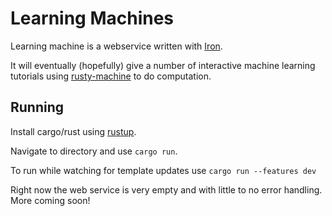 # Learning Machines

Learning machine is a webservice written with [Iron](https://github.com/iron/iron).

It will eventually (hopefully) give a number of interactive machine learning tutorials
using [rusty-machine](https://github.com/AtheMathmo/rusty-machine) to do computation.

## Running

Install cargo/rust using [rustup](https://github.com/rust-lang-nursery/rustup.rs#installation).

Navigate to directory and use `cargo run`.

To run while watching for template updates use `cargo run --features dev`

Right now the web service is very empty and with little to no error handling.
More coming soon!

